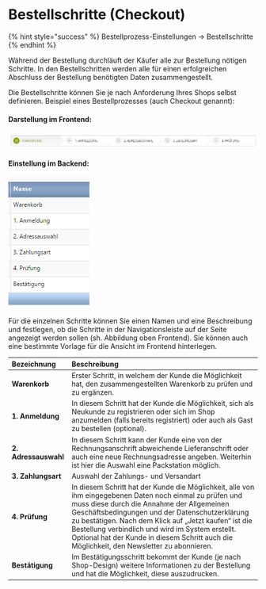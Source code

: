 # Bestellschritte \(Checkout\)

{% hint style="success" %}
Bestellprozess-Einstellungen → Bestellschritte
{% endhint %}

Während der Bestellung durchläuft der Käufer alle zur Bestellung nötigen Schritte. In den Bestellschritten werden alle für einen erfolgreichen Abschluss der Bestellung benötigten Daten zusammengestellt.

Die Bestellschritte können Sie je nach Anforderung Ihres Shops selbst definieren. Beispiel eines Bestellprozesses \(auch Checkout genannt\):

#### Darstellung im Frontend:

![](../../../.gitbook/assets/bestellschritte1.png)

#### Einstellung im Backend:

![](../../../.gitbook/assets/bestellschritte2.png)

Für die einzelnen Schritte können Sie einen Namen und eine Beschreibung und festlegen, ob die Schritte in der Navigationsleiste auf der Seite angezeigt werden sollen \(sh. Abbildung oben Frontend\). Sie können auch eine bestimmte Vorlage für die Ansicht im Frontend hinterlegen.

| Bezeichnung | Beschreibung |
| :--- | :--- |
| **Warenkorb** | Erster Schritt, in welchem der Kunde die Möglichkeit hat, den zusammengestellten Warenkorb zu prüfen und zu ergänzen. |
| **1. Anmeldung** | In diesem Schritt hat der Kunde die Möglichkeit, sich als Neukunde zu registrieren oder sich im Shop anzumelden \(falls bereits registriert\) oder auch als Gast zu bestellen \(optional\). |
| **2. Adressauswahl** | In diesem Schritt kann der Kunde eine von der Rechnungsanschrift abweichende Lieferanschrift oder auch eine neue Rechnungsadresse angeben. Weiterhin ist hier die Auswahl eine Packstation möglich. |
| **3. Zahlungsart** | Auswahl der Zahlungs- und Versandart |
| **4. Prüfung** | In diesem Schritt hat der Kunde die Möglichkeit, alle von ihm eingegebenen Daten noch einmal zu prüfen und muss diese durch die Annahme der Allgemeinen Geschäftsbedingungen und der Datenschutzerklärung zu bestätigen. Nach dem Klick auf „Jetzt kaufen“ ist die Bestellung verbindlich und wird im System erstellt. Optional hat der Kunde in diesem Schritt auch die Möglichkeit, den Newsletter zu abonnieren. |
| **Bestätigung** | Im Bestätigungsschritt bekommt der Kunde \(je nach Shop-Design\) weitere Informationen zu der Bestellung und hat die Möglichkeit, diese auszudrucken. |

